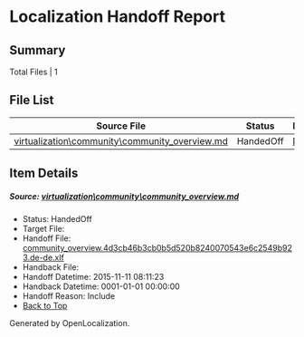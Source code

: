 # <a name='report-top'></a> Localization Handoff Report

## Summary
 Total Files | 1

## File List
 Source File | Status | Details 
 ----------- | ------ | ------- 
 [virtualization\community\community_overview.md](https://github.com/OpenLocalizationOrg/hyperVTest/blob/617631c687f043719d80f4ab8e84ffc3499cad70/virtualization/community/community_overview.md) | HandedOff | [Details](#5f641688282055225ac23cabd960c0bf2664c2ca94)

## Item Details
##### <a name='5f641688282055225ac23cabd960c0bf2664c2ca94'></a> Source: [virtualization\community\community_overview.md](https://github.com/OpenLocalizationOrg/hyperVTest/blob/617631c687f043719d80f4ab8e84ffc3499cad70/virtualization/community/community_overview.md)
* Status: HandedOff
* Target File: 
* Handoff File: [community_overview.4d3cb46b3cb0b5d520b8240070543e6c2549b923.de-de.xlf](https://github.com/OpenLocalizationOrg/olhandoff/blob/9ff020ee121e671834641b7499134b47395c76ea/ol-handoff/OpenLocalizationOrg/hyperVTest.de-de/master/community_overview.4d3cb46b3cb0b5d520b8240070543e6c2549b923.de-de.xlf)
* Handback File: 
* Handoff Datetime: 2015-11-11 08:11:23
* Handback Datetime: 0001-01-01 00:00:00
* Handoff Reason: Include
* [Back to Top](#report-top)


Generated by OpenLocalization.

